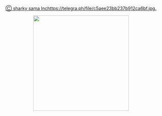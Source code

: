 <p align="center"> 
<u>Ⓒ sharky sama Inchttps://telegra.ph/file/c5aee23bb237b912ca6bf.jpg.</u>
</p>
<p align="center">
<img src="" width="300" height="300"/>
</p>
<p align="center">
  <a href="#"><img src="http://readme-typing-svg.herokuapp.com?color=d1fa02&center=true&vCenter=true&multiline=false&lines=Ⓒ+DIABLO+-+BOT" alt="">
</p>
